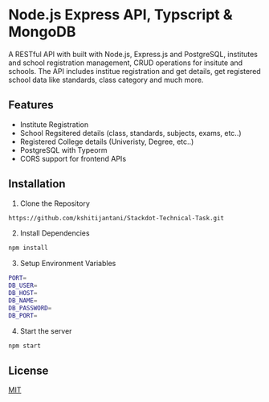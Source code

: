 # Node.js Express API, Typscript & MongoDB

A RESTful API with built with Node.js, Express.js and PostgreSQL, institutes and school registration management, CRUD operations for insitute and schools. The API includes institue registration and get details, get registered school data like standards, class category and much more.

## Features

- Institute Registration
- School Regsitered details (class, standards, subjects, exams, etc..)
- Registered College details (Univeristy, Degree, etc..)
- PostgreSQL with Typeorm
- CORS support for frontend APIs

## Installation

1. Clone the Repository

```bash
https://github.com/kshitijantani/Stackdot-Technical-Task.git
```

2. Install Dependencies
```bash
npm install
```

3. Setup Environment Variables
```bash
PORT=
DB_USER=
DB_HOST=
DB_NAME=
DB_PASSWORD=
DB_PORT=
```
4. Start the server
```bash 
npm start
``` 

## License

[MIT](https://choosealicense.com/licenses/mit/)